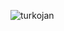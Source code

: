 ![turkojan](https://github.com/yuankong666/Ultimate-RAT-Collection/assets/128066597/98a19fcf-f2bf-4de2-b9cc-4aa78279e004)
